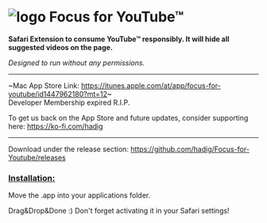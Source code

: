 # ![logo](/Assets.xcassets/AppIcon.appiconset/Icon-128.png?raw=true) Focus for YouTube&trade;


**Safari Extension to consume YouTube&trade; responsibly. It will hide all suggested videos on the page.**

*Designed to run without any permissions.*
***
~Mac App Store Link: https://itunes.apple.com/at/app/focus-for-youtube/id1447962180?mt=12~  
Developer Membership expired R.I.P.

To get us back on the App Store and future updates, consider supporting here: https://ko-fi.com/hadig
***
Download under the release section: https://github.com/hadig/Focus-for-Youtube/releases

### <ins>Installation:</ins> ###

Move the .app into your applications folder. 

Drag&Drop&Done :) Don't forget activating it in your Safari settings!
